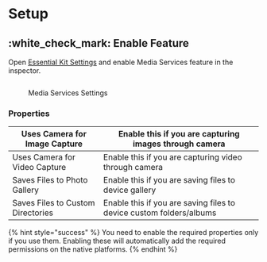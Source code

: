 # Setup

## :white\_check\_mark: Enable Feature

Open [Essential Kit Settings](../../plugin-overview/settings.md) and enable Media Services feature in the inspector.

<figure><img src="../../.gitbook/assets/media-services-settings.gif" alt=""><figcaption><p>Media Services Settings</p></figcaption></figure>



### Properties

| Uses Camera for Image Capture     | Enable this if you are capturing images through camera              |
| --------------------------------- | ------------------------------------------------------------------- |
| Uses Camera for Video Capture     | Enable this if you are capturing video through camera               |
| Saves Files to Photo Gallery      | Enable this if you are saving files to device gallery               |
| Saves Files to Custom Directories | Enable this if you are saving files to device custom folders/albums |

{% hint style="success" %}
You need to enable the required properties only if you use them. Enabling these will automatically add the required permissions on the native platforms.
{% endhint %}

